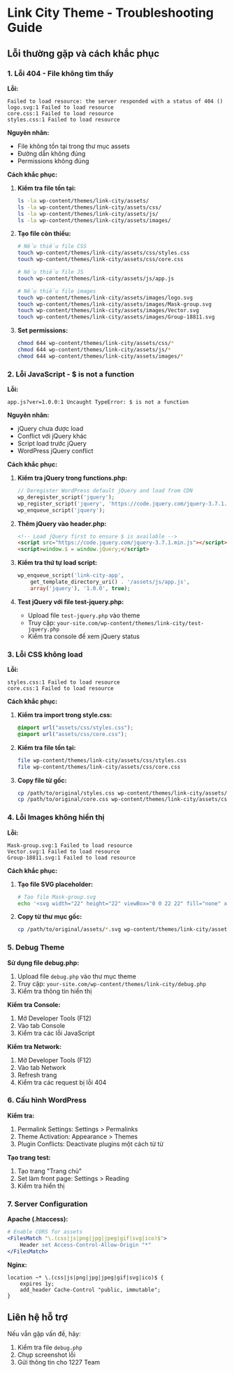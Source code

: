 # Link City Theme - Troubleshooting Guide

## Lỗi thường gặp và cách khắc phục

### 1. Lỗi 404 - File không tìm thấy

**Lỗi:**
```
Failed to load resource: the server responded with a status of 404 ()
logo.svg:1 Failed to load resource
core.css:1 Failed to load resource
styles.css:1 Failed to load resource
```

**Nguyên nhân:**
- File không tồn tại trong thư mục assets
- Đường dẫn không đúng
- Permissions không đúng

**Cách khắc phục:**

1. **Kiểm tra file tồn tại:**
   ```bash
   ls -la wp-content/themes/link-city/assets/
   ls -la wp-content/themes/link-city/assets/css/
   ls -la wp-content/themes/link-city/assets/js/
   ls -la wp-content/themes/link-city/assets/images/
   ```

2. **Tạo file còn thiếu:**
   ```bash
   # Nếu thiếu file CSS
   touch wp-content/themes/link-city/assets/css/styles.css
   touch wp-content/themes/link-city/assets/css/core.css
   
   # Nếu thiếu file JS
   touch wp-content/themes/link-city/assets/js/app.js
   
   # Nếu thiếu file images
   touch wp-content/themes/link-city/assets/images/logo.svg
   touch wp-content/themes/link-city/assets/images/Mask-group.svg
   touch wp-content/themes/link-city/assets/images/Vector.svg
   touch wp-content/themes/link-city/assets/images/Group-18811.svg
   ```

3. **Set permissions:**
   ```bash
   chmod 644 wp-content/themes/link-city/assets/css/*
   chmod 644 wp-content/themes/link-city/assets/js/*
   chmod 644 wp-content/themes/link-city/assets/images/*
   ```

### 2. Lỗi JavaScript - $ is not a function

**Lỗi:**
```
app.js?ver=1.0.0:1 Uncaught TypeError: $ is not a function
```

**Nguyên nhân:**
- jQuery chưa được load
- Conflict với jQuery khác
- Script load trước jQuery
- WordPress jQuery conflict

**Cách khắc phục:**

1. **Kiểm tra jQuery trong functions.php:**
   ```php
   // Deregister WordPress default jQuery and load from CDN
   wp_deregister_script('jquery');
   wp_register_script('jquery', 'https://code.jquery.com/jquery-3.7.1.min.js', array(), '3.7.1', false);
   wp_enqueue_script('jquery');
   ```

2. **Thêm jQuery vào header.php:**
   ```html
   <!-- Load jQuery first to ensure $ is available -->
   <script src="https://code.jquery.com/jquery-3.7.1.min.js"></script>
   <script>window.$ = window.jQuery;</script>
   ```

3. **Kiểm tra thứ tự load script:**
   ```php
   wp_enqueue_script('link-city-app', 
       get_template_directory_uri() . '/assets/js/app.js', 
       array('jquery'), '1.0.0', true);
   ```

4. **Test jQuery với file test-jquery.php:**
   - Upload file `test-jquery.php` vào theme
   - Truy cập: `your-site.com/wp-content/themes/link-city/test-jquery.php`
   - Kiểm tra console để xem jQuery status

### 3. Lỗi CSS không load

**Lỗi:**
```
styles.css:1 Failed to load resource
core.css:1 Failed to load resource
```

**Cách khắc phục:**

1. **Kiểm tra import trong style.css:**
   ```css
   @import url("assets/css/styles.css");
   @import url("assets/css/core.css");
   ```

2. **Kiểm tra file tồn tại:**
   ```bash
   file wp-content/themes/link-city/assets/css/styles.css
   file wp-content/themes/link-city/assets/css/core.css
   ```

3. **Copy file từ gốc:**
   ```bash
   cp /path/to/original/styles.css wp-content/themes/link-city/assets/css/
   cp /path/to/original/core.css wp-content/themes/link-city/assets/css/
   ```

### 4. Lỗi Images không hiển thị

**Lỗi:**
```
Mask-group.svg:1 Failed to load resource
Vector.svg:1 Failed to load resource
Group-18811.svg:1 Failed to load resource
```

**Cách khắc phục:**

1. **Tạo file SVG placeholder:**
   ```bash
   # Tạo file Mask-group.svg
   echo '<svg width="22" height="22" viewBox="0 0 22 22" fill="none" xmlns="http://www.w3.org/2000/svg"><path d="M20.7055 20L16.9712 16.3056M19.6385 9.97222C19.6385 14.9274 15.5781 18.9444 10.5692 18.9444C5.56044 18.9444 1.5 14.9274 1.5 9.97222C1.5 5.017 5.56044 1 10.5692 1C15.5781 1 19.6385 5.017 19.6385 9.97222Z" stroke="white" stroke-width="1.5" stroke-linecap="square"/></svg>' > wp-content/themes/link-city/assets/images/Mask-group.svg
   ```

2. **Copy từ thư mục gốc:**
   ```bash
   cp /path/to/original/assets/*.svg wp-content/themes/link-city/assets/images/
   ```

### 5. Debug Theme

**Sử dụng file debug.php:**
1. Upload file `debug.php` vào thư mục theme
2. Truy cập: `your-site.com/wp-content/themes/link-city/debug.php`
3. Kiểm tra thông tin hiển thị

**Kiểm tra Console:**
1. Mở Developer Tools (F12)
2. Vào tab Console
3. Kiểm tra các lỗi JavaScript

**Kiểm tra Network:**
1. Mở Developer Tools (F12)
2. Vào tab Network
3. Refresh trang
4. Kiểm tra các request bị lỗi 404

### 6. Cấu hình WordPress

**Kiểm tra:**
1. Permalink Settings: Settings > Permalinks
2. Theme Activation: Appearance > Themes
3. Plugin Conflicts: Deactivate plugins một cách từ từ

**Tạo trang test:**
1. Tạo trang "Trang chủ"
2. Set làm front page: Settings > Reading
3. Kiểm tra hiển thị

### 7. Server Configuration

**Apache (.htaccess):**
```apache
# Enable CORS for assets
<FilesMatch "\.(css|js|png|jpg|jpeg|gif|svg|ico)$">
    Header set Access-Control-Allow-Origin "*"
</FilesMatch>
```

**Nginx:**
```nginx
location ~* \.(css|js|png|jpg|jpeg|gif|svg|ico)$ {
    expires 1y;
    add_header Cache-Control "public, immutable";
}
```

## Liên hệ hỗ trợ

Nếu vẫn gặp vấn đề, hãy:
1. Kiểm tra file `debug.php`
2. Chụp screenshot lỗi
3. Gửi thông tin cho 1227 Team 